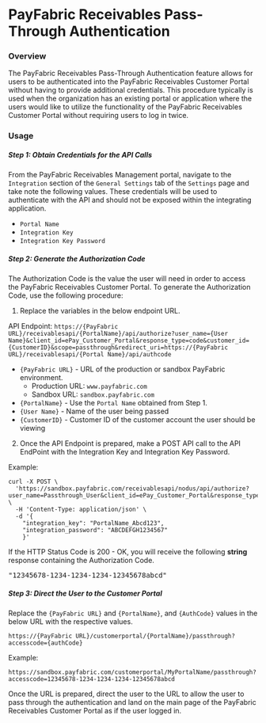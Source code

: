 PayFabric Receivables Pass-Through Authentication
============================

### Overview  
The PayFabric Receivables Pass-Through Authentication feature allows for users to be authenticated into the PayFabric Receivables Customer Portal without having to provide additional credentials. This procedure typically is used when the organization has an existing portal or application where the users would like to utilize the functionality of the PayFabric Receivables Customer Portal without requiring users to log in twice.  


### Usage  

##### Step 1: Obtain Credentials for the API Calls
From the PayFabric Receivables Management portal, navigate to the `Integration` section of the `General Settings` tab of the `Settings` page and take note the following values. These credentials will be used to authenticate with the API and should not be exposed within the integrating application. 

* `Portal Name`
* `Integration Key`
* `Integration Key Password`

##### Step 2: Generate the Authorization Code
The Authorization Code is the value the user will need in order to access the PayFabric Receivables Customer Portal. To generate the Authorization Code, use the following procedure:

1. Replace the variables in the below endpoint URL.

API Endpoint: `https://{PayFabric URL}/receivablesapi/{PortalName}/api/authorize?user_name={User Name}&client_id=ePay_Customer_Portal&response_type=code&customer_id={CustomerID}&scope=passthrough&redirect_uri=https://{PayFabric URL}/receivablesapi/{Portal Name}/api/authcode`

  * `{PayFabric URL}` - URL of the production or sandbox PayFabric environment. 
    * Production URL: `www.payfabric.com`
    * Sandbox URL: `sandbox.payfabric.com`
  * `{PortalName}` -  Use the `Portal Name` obtained from Step 1.  
  * `{User Name}` - Name of the user being passed 
  * `{CustomerID}` - Customer ID of the customer account the user should be viewing

2. Once the API Endpoint is prepared, make a POST API call to the API EndPoint with the Integration Key and Integration Key Password.

Example:  
```shell
curl -X POST \
  'https://sandbox.payfabric.com/receivablesapi/nodus/api/authorize?user_name=Passthrough_User&client_id=ePay_Customer_Portal&response_type=code&customer_id=CUSTOMER1234&scope=passthrough&redirect_uri=https://sandbox.payfabric.com/receivablesapi/MyPortalName/api/authcode' \
  -H 'Content-Type: application/json' \
  -d '{
    "integration_key": "PortalName_Abcd123",
    "integration_password": "ABCDEFGH1234567"
	}'
```
If the HTTP Status Code is 200 - OK, you will receive the following **string** response containing the Authorization Code.

<pre>
"12345678-1234-1234-1234-12345678abcd"
</pre>

##### Step 3: Direct the User to the Customer Portal
Replace the `{PayFabric URL}` and `{PortalName}`, and `{AuthCode}` values in the below URL with the respective values. 

`https://{PayFabric URL}/customerportal/{PortalName}/passthrough?accesscode={authCode}`

Example:  
```
https://sandbox.payfabric.com/customerportal/MyPortalName/passthrough?accesscode=12345678-1234-1234-1234-12345678abcd
```

Once the URL is prepared, direct the user to the URL to allow the user to pass through the authentication and land on the main page of the PayFabric Receivables Customer Portal as if the user logged in. 
